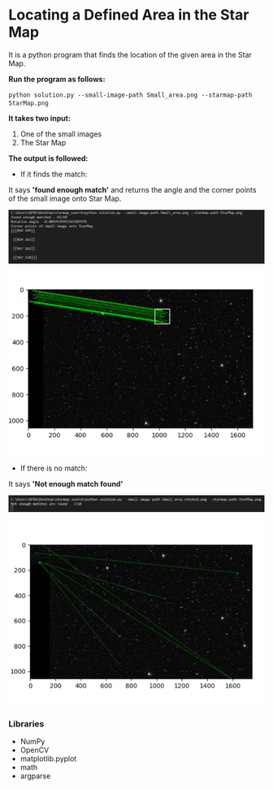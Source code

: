 #  Locating a Defined Area in the Star Map

It is a python program that finds the location of the given area in the Star Map.

**Run the program as follows:**

    python solution.py --small-image-path Small_area.png --starmap-path StarMap.png

**It takes two input:**
1. One of the small images
2. The Star Map

**The output is followed:**
 * If it finds the match:

It says **'found enough match'** and returns the angle and the corner points of the small image onto Star Map. 

![](https://github.com/afraarslan/starmap_search/blob/master/screenshots/corner-points.png)

![](https://github.com/afraarslan/starmap_search/blob/master/screenshots/matched.png)

 * If there is no match:

It says **'Not enough match found'**

![](https://github.com/afraarslan/starmap_search/blob/master/screenshots/not-found.png)

![](https://github.com/afraarslan/starmap_search/blob/master/screenshots/not-matched.png)

### Libraries

* NumPy
* OpenCV
* matplotlib.pyplot
* math
* argparse

